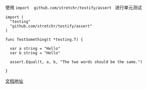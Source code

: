 使用 `import  github.com/stretchr/testify/assert ` 进行单元测试

```
import (
  "testing"
  "github.com/stretchr/testify/assert"
)

func TestSomething(t *testing.T) {

  var a string = "Hello"
  var b string = "Hello"

  assert.Equal(t, a, b, "The two words should be the same.")

}
```

[文档地址](https://pkg.go.dev/github.com/stretchr/testify/assert)

